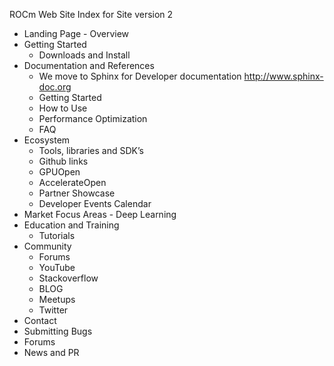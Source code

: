 ROCm Web Site Index for Site version 2 
* Landing Page - Overview 
* Getting Started 
  * Downloads and Install 
* Documentation and References
  * We move to Sphinx for Developer documentation   http://www.sphinx-doc.org
  * Getting Started 
  * How to Use 
  * Performance Optimization
  * FAQ 
* Ecosystem
  * Tools, libraries and SDK’s
  * Github links
  * GPUOpen
  * AccelerateOpen
  * Partner Showcase
  * Developer Events Calendar
* Market Focus Areas - Deep Learning 
* Education and Training
  * Tutorials 
* Community
  * Forums
  * YouTube
  * Stackoverflow
  * BLOG
  * Meetups
  * Twitter 
* Contact
 * Submitting Bugs
 * Forums
 * News and PR
 
